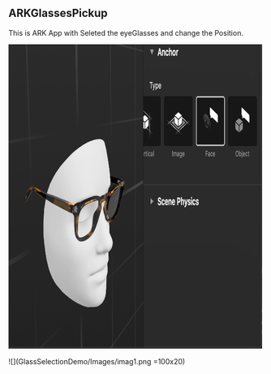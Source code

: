 ## ARKGlassesPickup
This is ARK App with Seleted the eyeGlasses and change the Position.

<img src="GlassSelectionDemo/Images/imag1.png" alt="Your image title" width="500" height="600" />

![](GlassSelectionDemo/Images/imag1.png =100x20)





